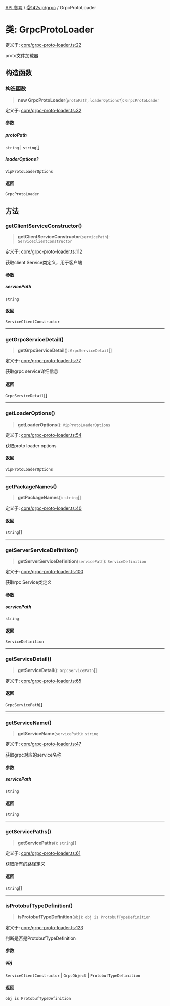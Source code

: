 [API 参考](../wiki/Home) / [@142vip/grpc](../wiki/@142vip.grpc) / GrpcProtoLoader

# 类: GrpcProtoLoader

定义于: [core/grpc-proto-loader.ts:22](https://github.com/142vip/core-x/blob/567cadf3a9f5104aada595325cfb94d08a88f92f/packages/grpc/src/core/grpc-proto-loader.ts#L22)

proto文件加载器

## 构造函数

### 构造函数

> **new GrpcProtoLoader**(`protoPath`, `loaderOptions?`): `GrpcProtoLoader`

定义于: [core/grpc-proto-loader.ts:32](https://github.com/142vip/core-x/blob/567cadf3a9f5104aada595325cfb94d08a88f92f/packages/grpc/src/core/grpc-proto-loader.ts#L32)

#### 参数

##### protoPath

`string` | `string`[]

##### loaderOptions?

`VipProtoLoaderOptions`

#### 返回

`GrpcProtoLoader`

## 方法

### getClientServiceConstructor()

> **getClientServiceConstructor**(`servicePath`): `ServiceClientConstructor`

定义于: [core/grpc-proto-loader.ts:112](https://github.com/142vip/core-x/blob/567cadf3a9f5104aada595325cfb94d08a88f92f/packages/grpc/src/core/grpc-proto-loader.ts#L112)

获取client Service类定义，用于客户端

#### 参数

##### servicePath

`string`

#### 返回

`ServiceClientConstructor`

***

### getGrpcServiceDetail()

> **getGrpcServiceDetail**(): `GrpcServiceDetail`[]

定义于: [core/grpc-proto-loader.ts:77](https://github.com/142vip/core-x/blob/567cadf3a9f5104aada595325cfb94d08a88f92f/packages/grpc/src/core/grpc-proto-loader.ts#L77)

获取grpc service详细信息

#### 返回

`GrpcServiceDetail`[]

***

### getLoaderOptions()

> **getLoaderOptions**(): `VipProtoLoaderOptions`

定义于: [core/grpc-proto-loader.ts:54](https://github.com/142vip/core-x/blob/567cadf3a9f5104aada595325cfb94d08a88f92f/packages/grpc/src/core/grpc-proto-loader.ts#L54)

获取proto loader options

#### 返回

`VipProtoLoaderOptions`

***

### getPackageNames()

> **getPackageNames**(): `string`[]

定义于: [core/grpc-proto-loader.ts:40](https://github.com/142vip/core-x/blob/567cadf3a9f5104aada595325cfb94d08a88f92f/packages/grpc/src/core/grpc-proto-loader.ts#L40)

#### 返回

`string`[]

***

### getServerServiceDefinition()

> **getServerServiceDefinition**(`servicePath`): `ServiceDefinition`

定义于: [core/grpc-proto-loader.ts:100](https://github.com/142vip/core-x/blob/567cadf3a9f5104aada595325cfb94d08a88f92f/packages/grpc/src/core/grpc-proto-loader.ts#L100)

获取rpc Service类定义

#### 参数

##### servicePath

`string`

#### 返回

`ServiceDefinition`

***

### getServiceDetail()

> **getServiceDetail**(): `GrpcServicePath`[]

定义于: [core/grpc-proto-loader.ts:65](https://github.com/142vip/core-x/blob/567cadf3a9f5104aada595325cfb94d08a88f92f/packages/grpc/src/core/grpc-proto-loader.ts#L65)

#### 返回

`GrpcServicePath`[]

***

### getServiceName()

> **getServiceName**(`servicePath`): `string`

定义于: [core/grpc-proto-loader.ts:47](https://github.com/142vip/core-x/blob/567cadf3a9f5104aada595325cfb94d08a88f92f/packages/grpc/src/core/grpc-proto-loader.ts#L47)

获取grpc对应的service名称

#### 参数

##### servicePath

`string`

#### 返回

`string`

***

### getServicePaths()

> **getServicePaths**(): `string`[]

定义于: [core/grpc-proto-loader.ts:61](https://github.com/142vip/core-x/blob/567cadf3a9f5104aada595325cfb94d08a88f92f/packages/grpc/src/core/grpc-proto-loader.ts#L61)

获取所有的路径定义

#### 返回

`string`[]

***

### isProtobufTypeDefinition()

> **isProtobufTypeDefinition**(`obj`): `obj is ProtobufTypeDefinition`

定义于: [core/grpc-proto-loader.ts:123](https://github.com/142vip/core-x/blob/567cadf3a9f5104aada595325cfb94d08a88f92f/packages/grpc/src/core/grpc-proto-loader.ts#L123)

判断是否是ProtobufTypeDefinition

#### 参数

##### obj

`ServiceClientConstructor` | `GrpcObject` | `ProtobufTypeDefinition`

#### 返回

`obj is ProtobufTypeDefinition`
